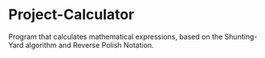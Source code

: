 # Project-Calculator
Program that calculates mathematical expressions, based on the Shunting-Yard algorithm and Reverse Polish Notation.
